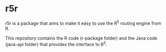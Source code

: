 
# r5r


r5r is a package that aims to make it easy to use the R<sup>5</sup> routing engine from R.

This repository contains the R code (r-package folder) and the Java code (java-api folder) that provides the interface to R<sup>5</sup>.